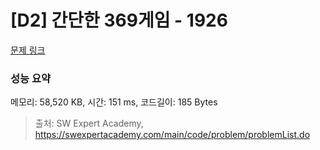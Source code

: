 # [D2] 간단한 369게임 - 1926 

[문제 링크](https://swexpertacademy.com/main/code/problem/problemDetail.do?contestProbId=AV5PTeo6AHUDFAUq) 

### 성능 요약

메모리: 58,520 KB, 시간: 151 ms, 코드길이: 185 Bytes



> 출처: SW Expert Academy, https://swexpertacademy.com/main/code/problem/problemList.do